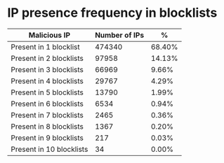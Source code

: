 # IP presence frequency in blocklists
| Malicious IP | Number of IPs | % |
|----|----|----|
| Present in 1 blocklist | 474340 | 68.40% |
| Present in 2 blocklists | 97958 | 14.13% |
| Present in 3 blocklists | 66969 | 9.66% |
| Present in 4 blocklists | 29767 | 4.29% |
| Present in 5 blocklists | 13790 | 1.99% |
| Present in 6 blocklists | 6534 | 0.94% |
| Present in 7 blocklists | 2465 | 0.36% |
| Present in 8 blocklists | 1367 | 0.20% |
| Present in 9 blocklists | 217 | 0.03% |
| Present in 10 blocklists | 34 | 0.00% |
